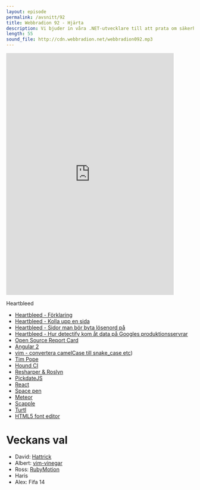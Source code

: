 ```yaml
---
layout: episode
permalink: /avsnitt/92
title: Webbradion 92 - Hjärta
description: Vi bjuder in våra .NET-utvecklare till att prata om säkerhetshålet Heartbleed och frontendramverk.
length: 55
sound_file: http://cdn.webbradion.net/webbradion092.mp3
---
```


<iframe src="https://docs.google.com/forms/d/128XYeHWY7he7zzGFEq3DIwPkL-6XmUzVwuI6BPuBsiw/viewform?embedded=true" width="450" height="650" frameborder="0" marginheight="0" marginwidth="0">Läser in...</iframe>

Heartbleed
* [Heartbleed - Förklaring](http://xkcd.com/1354/)
* [Heartbleed - Kolla upp en sida](http://filippo.io/Heartbleed/)
* [Heartbleed - Sidor man bör byta lösenord på](http://mashable.com/2014/04/09/heartbleed-bug-websites-affected/)
* [Heartbleed - Hur detectify kom åt data på Googles produktionsservrar](http://blog.detectify.com/post/82370846588/how-we-got-read-access-on-googles-production-servers)
* [Open Source Report Card](http://osrc.dfm.io/standout/webbradion.net)
* [Angular 2](http://blog.angularjs.org/2014/03/angular-20.html)
* [vim - convertera camelCase till snake_case etc](https://github.com/tpope/vim-abolish))
* [Tim Pope](http://tpope.sexy/)
* [Hound CI](https://houndci.com/)
* [Resharper & Roslyn](http://blog.jetbrains.com/dotnet/2014/04/10/resharper-and-roslyn-qa/)
* [PickdateJS](http://amsul.ca/pickadate.js/)
* [React](http://facebook.github.io/react/)
* [Space pen](https://github.com/atom/space-pen)
* [Meteor](https://www.meteor.com/)
* [Scapple](https://itunes.apple.com/us/app/scapple/id568020055?mt=12)
* [Turtl](https://turtl.it/)
* [HTML5 font editor](http://glyphrstudio.com/)

# Veckans val
* David: [Hattrick](http://www.hattrick.org/)
* Albert: [vim-vinegar](https://github.com/tpope/vim-vinegar)
* Ross: [RubyMotion](http://www.rubymotion.com/)
* Haris
* Alex: Fifa 14

